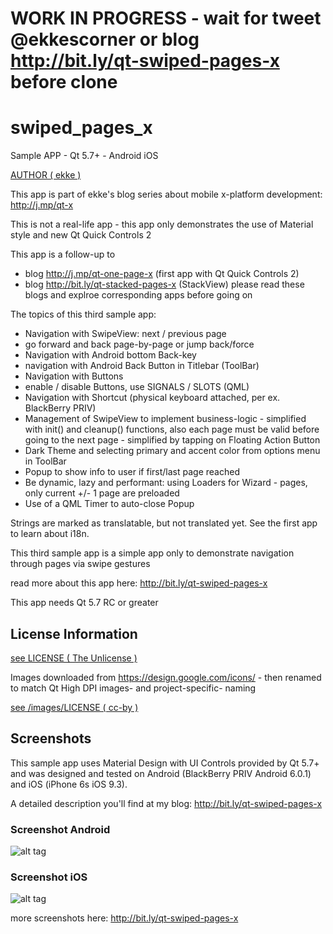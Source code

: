 # WORK IN PROGRESS - wait for tweet @ekkescorner or blog http://bit.ly/qt-swiped-pages-x before clone

# swiped_pages_x
Sample APP - Qt 5.7+ - Android iOS

[AUTHOR ( ekke )](AUTHOR.md)

This app is part of ekke's blog series about mobile x-platform development:
http://j.mp/qt-x

This is not a real-life app - this app only demonstrates the use of Material style and new Qt Quick Controls 2

This app is a follow-up to
* blog http://j.mp/qt-one-page-x (first app with Qt Quick Controls 2)
* blog http://bit.ly/qt-stacked-pages-x (StackView)
please read these blogs and explroe corresponding apps before going on

The topics of this third sample app:

* Navigation with SwipeView: next / previous page
* go forward and back page-by-page or jump back/force
* Navigation with Android bottom Back-key
* navigation with Android Back Button in Titlebar (ToolBar)
* Navigation with Buttons
* enable / disable Buttons, use SIGNALS / SLOTS (QML)
* Navigation with Shortcut (physical keyboard attached, per ex. BlackBerry PRIV)
* Management of SwipeView to implement business-logic - simplified with init() and cleanup() functions, also each page must be valid before going to the next page - simplified by tapping on Floating Action Button
* Dark Theme and selecting primary and accent color from options menu in ToolBar
* Popup to show info to user if first/last page reached
* Be dynamic, lazy and performant: using Loaders for Wizard - pages, only current +/- 1 page are preloaded
* Use of a QML Timer to auto-close Popup

Strings are marked as translatable, but not translated yet. See the first app to learn about i18n.

This third sample app is a simple app only to demonstrate navigation through pages via swipe gestures
 
read more about this app here:
http://bit.ly/qt-swiped-pages-x

This app needs Qt 5.7 RC or greater

## License Information
[see LICENSE ( The Unlicense )](LICENSE)

Images downloaded from https://design.google.com/icons/ - then renamed to match Qt High DPI images- and project-specific- naming

[see /images/LICENSE ( cc-by )](images/LICENSE)

## Screenshots
This sample app uses Material Design with UI Controls provided by Qt 5.7+ and was designed and tested on Android (BlackBerry PRIV Android 6.0.1) and iOS (iPhone 6s iOS 9.3).

A detailed description you'll find at my blog: http://bit.ly/qt-swiped-pages-x

### Screenshot Android
![alt tag](https://appbus.files.wordpress.com/2016/06/android_wizard_2.png  "Screenshot Android Page 2 of 5")

### Screenshot iOS
![alt tag](https://appbus.files.wordpress.com/2016/06/ios_wizard_5.png "Screenshot iOS Page 5 of 5")

more screenshots here:
http://bit.ly/qt-swiped-pages-x
